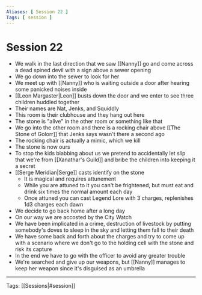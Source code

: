 ```yaml
---
Aliases: [ Session 22 ]
Tags: [ session ]
---
```


# Session 22

- We walk in the last direction that we saw [[Nanny]] go and come across a dead spined devil with a sign above a sewer opening
- We go down into the sewer to look for her
- We meet up with [[Nanny]] who is waiting outside a door after hearing some panicked noises inside
- [[Leon Margaster|Leon]] busts down the door and we enter to see three children huddled together
- Their names are Nat, Jenks, and Squiddly
- This room is their clubhouse and they hang out here
- The stone is "alive" in the other room or something like that
- We go into the other room and there is a rocking chair above [[The Stone of Golorr]] that Jenks says wasn't there a second ago
- The rocking chair is actually a mimic, which we kill
- The stone is now ours
- To stop the kids blabbing about us we pretend to accidentally let slip that we're from [[Xanathar's Guild]] and bribe the children into keeping it a secret
- [[Serge Meridian|Serge]] casts identify on the stone
  - It is magical and requires attunement
  - While you are attuned to it you can't be frightened, but must eat and drink six times the normal amount each day
  - Once attuned you can cast Legend Lore with 3 charges, replenishes 1d3 charges each dawn
- We decide to go back home after a long day
- On our way we are accosted by the City Watch
- We have been implicated in a crime, destruction of livestock by putting somebody's doves to sleep in the sky and letting them fall to their death
- We have some back and forth about the charges and try to come up with a scenario where we don't go to the holding cell with the stone and risk its capture
- In the end we have to go with the officer to avoid any greater trouble
- We're searched and give up our weapons, but [[Nanny]] manages to keep her weapon since it's disguised as an umbrella

---
Tags: [[Sessions|#session]]
